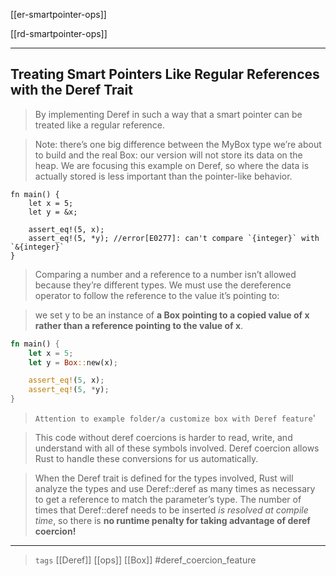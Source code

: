 [[er-smartpointer-ops]]

[[rd-smartpointer-ops]]

---

## Treating Smart Pointers Like Regular References with the Deref Trait

> By implementing Deref in such a way that a smart pointer can be treated like a regular reference.

> Note: there’s one big difference between the MyBox<T> type we’re about to build and the real Box<T>: our version will not store its data on the heap. We are focusing this example on Deref, so where the data is actually stored is less important than the pointer-like behavior.



```rust,compile_fail.no_run
fn main() {
    let x = 5;
    let y = &x;

    assert_eq!(5, x);
    assert_eq!(5, *y); //error[E0277]: can't compare `{integer}` with `&{integer}`
}
```
> Comparing a number and a reference to a number isn’t allowed because they’re different types. We must use the dereference operator to follow the reference to the value it’s pointing to:

> we set y to be an instance of **a Box<T> pointing to a copied value of x rather than a reference pointing to the value of x**.
```rust
fn main() {
    let x = 5;
    let y = Box::new(x);

    assert_eq!(5, x);
    assert_eq!(5, *y);
}
```
> `Attention to example folder/a customize box with Deref feature`'

> This code without deref coercions is harder to read, write, and understand with all of these symbols involved. Deref coercion allows Rust to handle these conversions for us automatically.

> When the Deref trait is defined for the types involved, Rust will analyze the types and use Deref::deref as many times as necessary to get a reference to match the parameter’s type. The number of times that Deref::deref needs to be inserted *is resolved at compile time*, so there is **no runtime penalty for taking advantage of deref coercion!**

---

> `tags` [[Deref]] [[ops]]  [[Box]] #deref_coercion_feature
